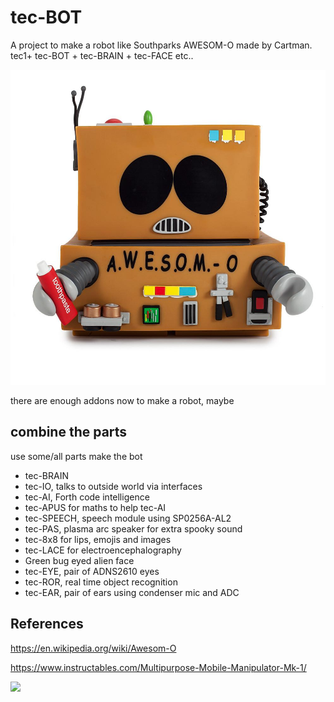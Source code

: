 # tec-BOT

A project to make a robot like Southparks AWESOM-O made by Cartman. tec1+ tec-BOT + tec-BRAIN + tec-FACE etc..

![](https://github.com/SteveJustin1963/tec-BOT/blob/master/pics/awesomeo-kidrobot-southpark-mindzai_2.jpg)

there are enough addons now to make a robot, maybe

## combine the parts 
use some/all parts make the bot

* tec-BRAIN 
* tec-IO, talks to outside world via interfaces
* tec-AI, Forth code intelligence 
* tec-APUS for maths to help tec-AI
* tec-SPEECH, speech module using SP0256A-AL2
* tec-PAS, plasma arc speaker for extra spooky sound
* tec-8x8 for lips, emojis and images
* tec-LACE for electroencephalography
* Green bug eyed alien face
* tec-EYE, pair of ADNS2610 eyes
* tec-ROR, real time object recognition
* tec-EAR, pair of ears using condenser mic and ADC

## References

https://en.wikipedia.org/wiki/Awesom-O  

https://www.instructables.com/Multipurpose-Mobile-Manipulator-Mk-1/



![](https://github.com/SteveJustin1963/tec-BOT/blob/master/pics/awesom-0-bot.png)
